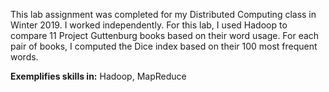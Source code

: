 This lab assignment was completed for my Distributed Computing class in Winter 2019. I worked independently. For this lab, I used Hadoop to compare 11 Project Guttenburg books based on their word usage. For each pair of books, I computed the Dice index based on their 100 most frequent words.

**Exemplifies skills in:** Hadoop, MapReduce 